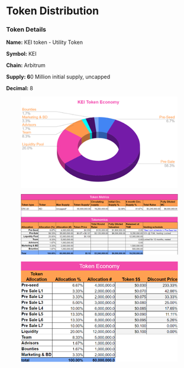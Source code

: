 # Token Distribution

### **Token Details**

**Name:** KEI token - Utility Token

**Symbol:** KEI

**Chain:** Arbitrum

**Supply: 6**0  Million initial supply, uncapped

**Decimal:** 8

<figure><img src="../.gitbook/assets/image (2).png" alt=""><figcaption></figcaption></figure>

<figure><img src="../.gitbook/assets/Tokenomics.png" alt=""><figcaption></figcaption></figure>

<figure><img src="../.gitbook/assets/token economy.png" alt=""><figcaption></figcaption></figure>

##



